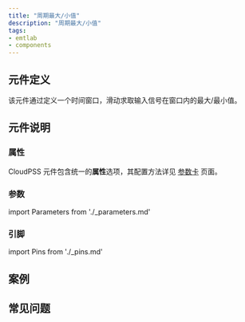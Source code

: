 ```yaml
---
title: "周期最大/小值"
description: "周期最大/小值"
tags:
- emtlab
- components
---
```


## 元件定义
该元件通过定义一个时间窗口，滑动求取输入信号在窗口内的最大/最小值。
## 元件说明



### 属性

CloudPSS 元件包含统一的**属性**选项，其配置方法详见 [参数卡](docs/documents/software/10-xstudio/20-simstudio/40-workbench/20-function-zone/30-design-tab/30-param-panel/index.md) 页面。

### 参数

import Parameters from './_parameters.md'

<Parameters/>

### 引脚

import Pins from './_pins.md'

<Pins/>

## 案例

## 常见问题

